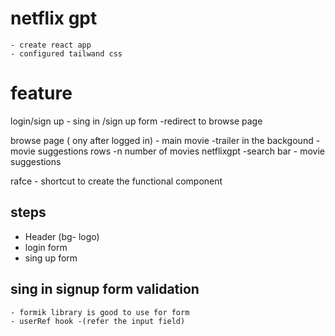 # netflix gpt
    - create react app
    - configured tailwand css

# feature 
login/sign up
    - sing in /sign up form
    -redirect to browse page

browse page ( ony after logged in)
    - main movie
        -trailer in the backgound
        -movie suggestions rows
            -n number of movies
netflixgpt
    -search bar
    - movie suggestions
    

rafce - shortcut to create the functional component


## steps
 - Header (bg- logo)
 - login form 
 - sing up form

## sing in signup form validation
    - formik library is good to use for form
    - userRef hook -(refer the input field)

    
